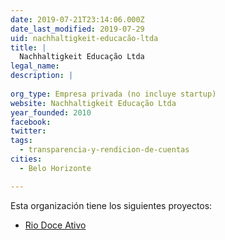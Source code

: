 ```yaml
---
date: 2019-07-21T23:14:06.000Z
date_last_modified: 2019-07-29
uid: nachhaltigkeit-educacão-ltda
title: |
  Nachhaltigkeit Educação Ltda
legal_name: 
description: |
  
org_type: Empresa privada (no incluye startup)
website: Nachhaltigkeit Educação Ltda
year_founded: 2010
facebook: 
twitter: 
tags:
  - transparencia-y-rendicion-de-cuentas
cities: 
  - Belo Horizonte

---
```


Esta organización tiene los siguientes proyectos:

- [Rio Doce Ativo](/proyectos/rio-doce-ativo)
